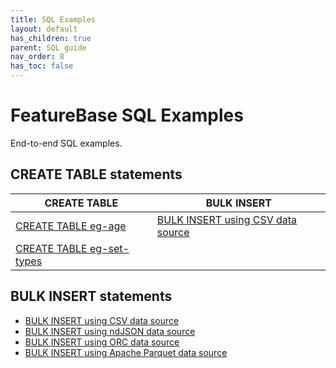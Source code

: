 ```yaml
---
title: SQL Examples
layout: default
has_children: true
parent: SQL guide
nav_order: 8
has_toc: false
---
```

# FeatureBase SQL Examples

End-to-end SQL examples.

<!-- Conceptualisation, experimentation IN PROGRESS

## Data type examples

| Feature | CREATE TABLE | INSERT | BULK INSERT | Query |
|---|---|---|---|
| `IDSET` data type |  |  |  |
| `STRINGSET` data type |
| `IDSETQ` data type |
| `STRINGSETQ` data type |

## Function examples

| Function |
|---|
| `FORMAT()` |
| `IDENTIFER()` |
| `PREFIX()` |
| `RANGEQ()` |
| `TANIMOTO()` |
| `TOTIMESTAMP()` |
| `TUPLE()` |
| `VECTOR()` |

IDEALLY want a way the user can just cross-ref what they need in a table and then click to open the examples.
PROBLEM is, there's so many variants that the table would become multi-dimensional
HYPOTHESIS: put it together in a FeatureBase table
IN SHORT: Dogfood the product for the examples

-->


## CREATE TABLE statements

| CREATE TABLE | BULK INSERT |
|---|---|
| [CREATE TABLE eg-age](/docs/sql-guide/examples/insert-bulk-csv/sql-eg-table-create-age) | [BULK INSERT using CSV data source](/docs/sql-guide/examples/insert-bulk-csv/sql-eg-insert-bulk-csv) |
| [CREATE TABLE eg-set-types](/docs/sql)


<!--

Need some way to categorize, to make clear what's included in each

For example:

| Statement | Data types | Clauses | Functions | Operators | Relates to |
|---|---|---|---|---|
| statement | data types in the statement | clauses | ditto | ditto | the next statement(s) in the sequence |
## DATABASE statements


## TABLE statements




## INSERT statements


## VIEW statements



##


-->

## BULK INSERT statements

* [BULK INSERT using CSV data source](/docs/sql-guide/examples/insert-bulk-csv/sql-eg-insert-bulk-csv)
* [BULK INSERT using ndJSON data source](/docs/sql-guide/examples/insert-bulk-ndjson/sql-eg-insert-bulk-ndjson)
* [BULK INSERT using ORC data source](/docs/sql-guide/examples/insert-bulk-orc/statement-insert-bulk-orc-example)
* [BULK INSERT using Apache Parquet data source](/docs/sql-guide/examples/insert-bulk-parquet/sql-eg-insert-bulk-parquet)
